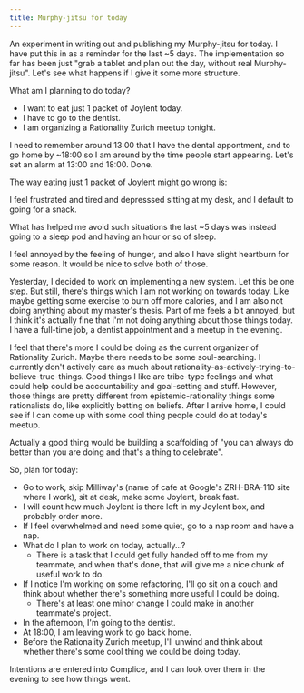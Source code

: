 ```yaml
---
title: Murphy-jitsu for today
---
```


An experiment in writing out and publishing my Murphy-jitsu for today.
I have put this in as a reminder for the last ~5 days. The implementation so
far has been just "grab a tablet and plan out the day, without real
Murphy-jitsu". Let's see what happens if I give it some more structure.

What am I planning to do today?

* I want to eat just 1 packet of Joylent today.
* I have to go to the dentist.
* I am organizing a Rationality Zurich meetup tonight.

I need to remember around 13:00 that I have the dental appontment, and to go
home by ~18:00 so I am around by the time people start appearing.
Let's set an alarm at 13:00 and 18:00. Done.

The way eating just 1 packet of Joylent might go wrong is:

I feel frustrated and tired and depresssed sitting at my desk, and I default
to going for a snack.

What has helped me avoid such situations the last ~5 days was instead going to
a sleep pod and having an hour or so of sleep.

I feel annoyed by the feeling of hunger, and also I have slight heartburn for
some reason. It would be nice to solve both of those.

Yesterday, I decided to work on implementing a new system. Let this be one step.
But still, there's things which I am not working on towards today.
Like maybe getting some exercise to burn off more calories, and I am also not
doing anything about my master's thesis. Part of me feels a bit annoyed, but I
think it's actually fine that I'm not doing anything about those things today.
I have a full-time job, a dentist appointment and a meetup in the evening.

I feel that there's more I could be doing as the current organizer of
Rationality Zurich. Maybe there needs to be some soul-searching. I currently
don't actively care as much about
rationality-as-actively-trying-to-believe-true-things. Good things I like are
tribe-type feelings and what could help could be accountability and goal-setting
and stuff. However, those things are pretty different from epistemic-rationality
things some rationalists do, like explicitly betting on beliefs. After I arrive
home, I could see if I can come up with some cool thing people could do at
today's meetup.

Actually a good thing would be building a scaffolding of "you can always do
better than you are doing and that's a thing to celebrate".

So, plan for today:

* Go to work, skip Milliway's (name of cafe at Google's ZRH-BRA-110 site where I
  work), sit at desk, make some Joylent, break fast.
* I will count how much Joylent is there left in my Joylent box, and probably
  order more.
* If I feel overwhelmed and need some quiet, go to a nap room and have a nap.
* What do I plan to work on today, actually...?
  * There is a task that I could get fully handed off to me from my teammate,
    and when that's done, that will give me a nice chunk of useful work to do.
* If I notice I'm working on some refactoring, I'll go sit on a couch and think
  about whether there's something more useful I could be doing.
  * There's at least one minor change I could make in another teammate's
    project.
* In the afternoon, I'm going to the dentist.
* At 18:00, I am leaving work to go back home.
* Before the Rationality Zurich meetup, I'll unwind and think about whether
  there's some cool thing we could be doing today.

Intentions are entered into Complice, and I can look over them in the evening to
see how things went.
